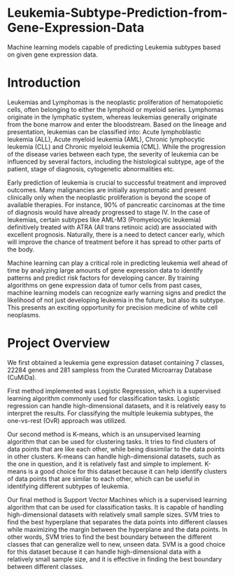 # Leukemia-Subtype-Prediction-from-Gene-Expression-Data
Machine learning models capable of predicting Leukemia subtypes based on given gene expression data.
# Introduction
Leukemias and Lymphomas is the neoplastic proliferation of hematopoietic cells, often belonging to either the lymphoid or myeloid series. Lymphomas originate in the lymphatic system, whereas leukemias generally originate from the bone marrow and enter the bloodstream. Based on the lineage and presentation, leukemias can be classified into: Acute lymphoblastic leukemia (ALL), Acute myeloid leukemia (AML), Chronic lymphocytic leukemia (CLL) and Chronic myeloid leukemia (CML). While the progression of the disease varies between each type, the severity of leukemia can be influenced by several factors, including the histological subtype, age of the patient, stage of diagnosis, cytogenetic abnormalities etc.

Early prediction of leukemia is crucial to successful treatment and improved outcomes. Many malignancies are initially asymptomatic and present clinically only when the neoplastic proliferation is beyond the scope of available therapies. For instance, 90% of pancreatic carcinomas at the time of diagnosis would have already progressed to stage IV. In the case of leukemias, certain subtypes like AML-M3 (Promyelocytic leukemia) definitively treated with ATRA (All trans retinoic acid) are associated with excellent prognosis. Naturally, there is a need to detect cancer early, which will improve the chance of treatment before it has spread to other parts of the body.  

Machine learning can play a critical role in predicting leukemia well ahead of time by analyzing large amounts of gene expression data to identify patterns and predict risk factors for developing cancer. By training algorithms on gene expression data of tumor cells from past cases, machine learning models can recognize early warning signs and predict the likelihood of not just developing leukemia in the future, but also its subtype. This presents an exciting opportunity for precision medicine of white cell neoplasms.

# Project Overview
We first obtained a leukemia gene expression dataset containing 7 classes, 22284 genes and 281 sampless from the Curated Microarray Database (CuMiDa). 

First method implemented was Logistic Regression, which is a supervised learning algorithm commonly used for classification tasks. Logistic regression can handle high-dimensional datasets, and it is relatively easy to interpret the results. For classifying the multiple leukemia subtypes, the one-vs-rest (OvR) approach was utilized.

Our second method is K-means, which is an unsupervised learning algorithm that can be used for clustering tasks. It tries to find clusters of data points that are like each other, while being dissimilar to the data points in other clusters. K-means can handle high-dimensional datasets, such as the one in question, and it is relatively fast and simple to implement. K-means is a good choice for this dataset because it can help identify clusters of data points that are similar to each other, which can be useful in identifying different subtypes of leukemia.

Our final method is Support Vector Machines which is a supervised learning algorithm that can be used for classification tasks. It is capable of handling high-dimensional datasets with relatively small sample sizes. SVM tries to find the best hyperplane that separates the data points into different classes while maximizing the margin between the hyperplane and the data points. In other words, SVM tries to find the best boundary between the different classes that can generalize well to new, unseen data. SVM is a good choice for this dataset because it can handle high-dimensional data with a relatively small sample size, and it is effective in finding the best boundary between different classes.
